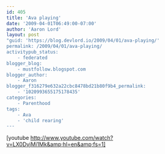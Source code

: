 ```yaml
---
id: 405
title: 'Ava playing'
date: '2009-04-01T06:49:00-07:00'
author: 'Aaron Lord'
layout: post
"guid: 'https://blog.devlord.io/2009/04/01/ava-playing/'
permalink: /2009/04/01/ava-playing/
activitypub_status:
    - federated
blogger_blog:
    - mustfollow.blogspot.com
blogger_author:
    - Aaron
blogger_f316279e632a22cbc8478bd21b80f9b4_permalink:
    - '1020993655175178435'
categories:
    - Parenthood
tags:
    - Ava
    - 'child rearing'
---
```


[youtube http://www.youtube.com/watch?v=LX0DvjMi1Mk&amp;hl=en&amp;fs=1]
<div class="blogger-post-footer"><img alt="" width="1" height="1" /></div>